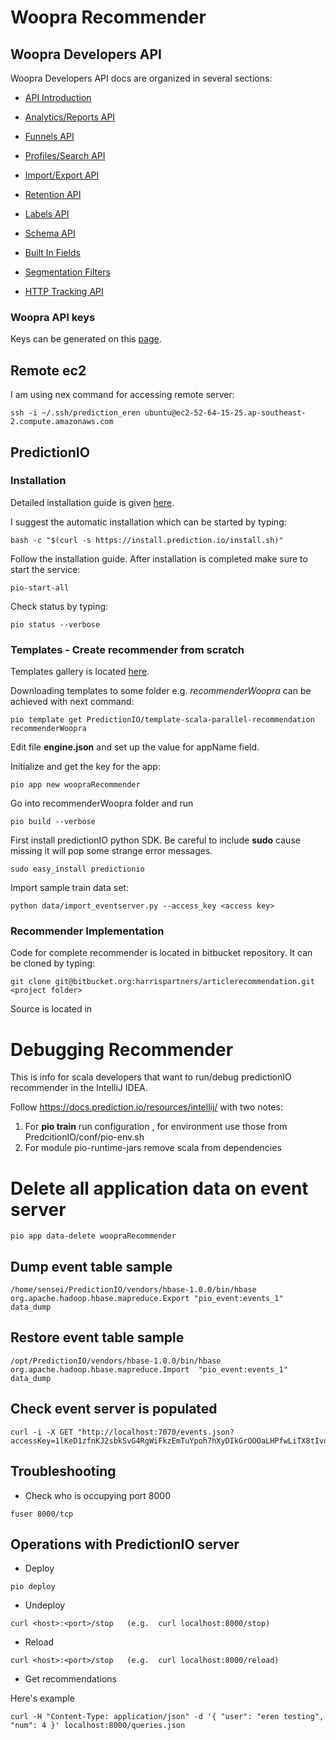 # Woopra Recommender



## Woopra Developers API


Woopra Developers API docs are organized in several sections:



* [API Introduction](https://www.woopra.com/docs/developer/api-introduction/)

* [Analytics/Reports API](https://www.woopra.com/docs/developer/analytics-api/)

* [Funnels API](https://www.woopra.com/docs/developer/funnels-api/)

* [Profiles/Search API](https://www.woopra.com/docs/developer/search-api/)

* [Import/Export API](https://www.woopra.com/docs/developer/import-export-api/)

* [Retention API](https://www.woopra.com/docs/developer/retention-api/)

* [Labels API](https://www.woopra.com/docs/developer/labels-api/)

* [Schema API](https://www.woopra.com/docs/developer/schema-api/)

* [Built In Fields](https://www.woopra.com/docs/developer/built-in-fields/)

* [Segmentation Filters](https://www.woopra.com/docs/developer/segmentation-filters/)

* [HTTP Tracking API](https://www.woopra.com/docs/developer/http-tracking-api/)


### Woopra API keys

Keys can be generated on this [page](https://www.woopra.com/members/settings/access-keys).


## Remote ec2

I am using nex command for accessing remote server:

```
ssh -i ~/.ssh/prediction_eren ubuntu@ec2-52-64-15-25.ap-southeast-2.compute.amazonaws.com
```

## PredictionIO

### Installation

Detailed installation guide is given [here](https://docs.prediction.io/install/).  

I suggest the automatic installation which can be started by typing:

```
bash -c "$(curl -s https://install.prediction.io/install.sh)"
```

Follow the installation guide.  After installation is completed make sure to start the service:

```
pio-start-all
```

Check status  by typing:

```
pio status --verbose
```

### Templates - Create recommender from scratch 

Templates gallery is located [here](https://templates.prediction.io/).


Downloading templates to some folder e.g. *recommenderWoopra* can be achieved with next command:

```
pio template get PredictionIO/template-scala-parallel-recommendation recommenderWoopra
```

Edit file **engine.json** and set up the value for appName field.

Initialize and get the key for the app:

```
pio app new woopraRecommender
```


Go  into recommenderWoopra folder  and run

```
pio build --verbose
```

First install predictionIO python SDK. Be careful to include **sudo** cause missing it will pop some strange error 
messages.

```
sudo easy_install predictionio
```


Import sample train data set:

```
python data/import_eventserver.py --access_key <access key>
```

### Recommender Implementation

Code for complete recommender is located in bitbucket repository. It can be cloned by typing:

```
git clone git@bitbucket.org:harrispartners/articlerecommendation.git <project folder>
```

Source is located in 

# Debugging Recommender

This is info for scala developers that want to run/debug predictionIO recommender in the IntelliJ IDEA.

Follow https://docs.prediction.io/resources/intellij/ with two notes:

1. For **pio train** run configuration , for environment use those from PredcitionIO/conf/pio-env.sh
2. For module pio-runtime-jars remove scala from dependencies




# Delete all application data on event server

```
pio app data-delete woopraRecommender
```

## Dump event table sample

```
/home/sensei/PredictionIO/vendors/hbase-1.0.0/bin/hbase org.apache.hadoop.hbase.mapreduce.Export "pio_event:events_1" data_dump
```

## Restore event table sample

```
/opt/PredictionIO/vendors/hbase-1.0.0/bin/hbase org.apache.hadoop.hbase.mapreduce.Import  "pio_event:events_1" data_dump
```

## Check event server is populated

```
curl -i -X GET "http://localhost:7070/events.json?accessKey=1lKeD1zfnKJ2sbkSvG4RgWiFkzEmTuYpoh7hXyDIkGrOOOaLHPfwLiTX8tIvoGcS"
```

## Troubleshooting

* Check who is occupying port 8000

```
fuser 8000/tcp
```


## Operations with PredictionIO server



* Deploy

```
pio deploy
```

* Undeploy

```
curl <host>:<port>/stop   (e.g.  curl localhost:8000/stop)
```

* Reload

```
curl <host>:<port>/stop   (e.g.  curl localhost:8000/reload)
```

* Get recommendations

Here's example

```
curl -H "Content-Type: application/json" -d '{ "user": "eren testing", "num": 4 }' localhost:8000/queries.json
```
